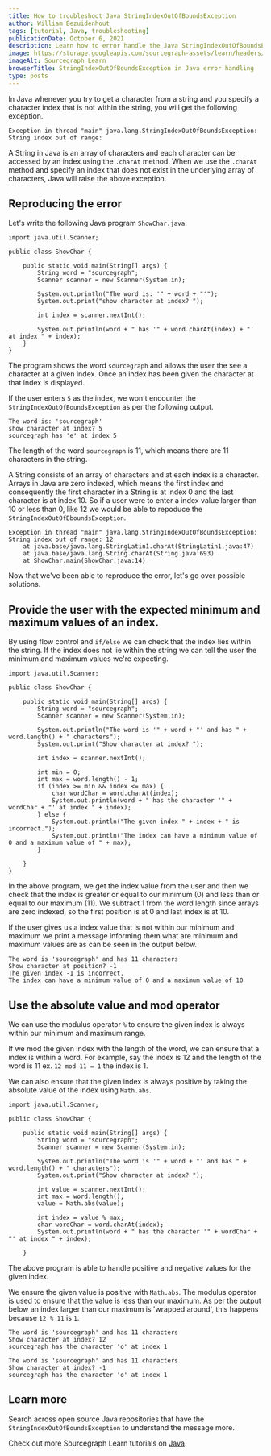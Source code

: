 ```yaml
---
title: How to troubleshoot Java StringIndexOutOfBoundsException
author: William Bezuidenhout
tags: [tutorial, Java, troubleshooting]
publicationDate: October 6, 2021
description: Learn how to error handle the Java StringIndexOutOfBoundsException
image: https://storage.googleapis.com/sourcegraph-assets/learn/headers/sourcegraph-learn-header.png
imageAlt: Sourcegraph Learn
browserTitle: StringIndexOutOfBoundsException in Java error handling
type: posts
---
```


In Java whenever you try to get a character from a string and you specify a character index that is not within the string, you will get the following exception.

```
Exception in thread "main" java.lang.StringIndexOutOfBoundsException: String index out of range:
```

A String in Java is an array of characters and each character can be accessed by an index using the `.charAt` method. When we use the `.charAt` method and specify an index that does not exist in the underlying array of characters, Java will raise the above exception.

## Reproducing the error
Let's write the following Java program `ShowChar.java`.

```
import java.util.Scanner;

public class ShowChar {

    public static void main(String[] args) {
        String word = "sourcegraph";
        Scanner scanner = new Scanner(System.in);

        System.out.println("The word is: '" + word + "'");
        System.out.print("show character at index? ");

        int index = scanner.nextInt();

        System.out.println(word + " has '" + word.charAt(index) + "' at index " + index);
    }
}
```

The program shows the word `sourcegraph` and allows the user the see a character at a given index. Once an index has been given the character at that index is displayed.

If the user enters `5` as the index, we won't encounter the `StringIndexOutOfBoundsException` as per the following output.

```
The word is: 'sourcegraph'
show character at index? 5
sourcegraph has 'e' at index 5
```

The length of the word `sourcegraph` is 11, which means there are 11 characters in the string.

A String consists of an array of characters and at each index is a character. Arrays in Java are zero indexed, which means the first index and consequently the first character in a String is at index 0 and the last character is at index 10. So if a user were to enter a index value larger than 10 or less than 0, like 12 we would be able to repoduce the `StringIndexOutOfBboundsException`.

```
Exception in thread "main" java.lang.StringIndexOutOfBoundsException: String index out of range: 12
	at java.base/java.lang.StringLatin1.charAt(StringLatin1.java:47)
	at java.base/java.lang.String.charAt(String.java:693)
	at ShowChar.main(ShowChar.java:14)
```

Now that we've been able to reproduce the error, let's go over possible solutions.

## Provide the user with the expected minimum and maximum values of an index.

By using flow control and `if/else` we can check that the index lies within the string. If the index does not lie within the string we can tell the user the minimum and maximum values we're expecting.

```
import java.util.Scanner;

public class ShowChar {

    public static void main(String[] args) {
        String word = "sourcegraph";
        Scanner scanner = new Scanner(System.in);

        System.out.println("The word is '" + word + "' and has " + word.length() + " characters");
        System.out.print("Show character at index? ");

        int index = scanner.nextInt();

        int min = 0;
        int max = word.length() - 1;
        if (index >= min && index <= max) {
            char wordChar = word.charAt(index);
            System.out.println(word + " has the character '" + wordChar + "' at index " + index);
        } else {
            System.out.println("The given index " + index + " is incorrect.");
            System.out.println("The index can have a minimum value of 0 and a maximum value of " + max);
        }

    }
}
```

In the above program, we get the index value from the user and then we check that the index is greater or equal to our minimum (0) and less than or equal to our maximum (11). We subtract 1 from the word length since arrays are zero indexed, so the first position is at 0 and last index is at 10.

If the user gives us a index value that is not within our minimum and maximum we print a message informing them what are minimum and maximum values are as can be seen in the output below.

```
The word is 'sourcegraph' and has 11 characters
Show character at position? -1
The given index -1 is incorrect.
The index can have a minimum value of 0 and a maximum value of 10

```

## Use the absolute value and mod operator

We can use the modulus operator `%` to ensure the given index is always within our minimum and maximum range.

If we mod the given index with the length of the word, we can ensure that a index is within a word. For example, say the index is 12 and the length of the word is 11 ex. `12 mod 11 = 1` the index is 1.

We can also ensure that the given index is always positive by taking the absolute value of the index using `Math.abs`.

```
import java.util.Scanner;

public class ShowChar {

    public static void main(String[] args) {
        String word = "sourcegraph";
        Scanner scanner = new Scanner(System.in);

        System.out.println("The word is '" + word + "' and has " + word.length() + " characters");
        System.out.print("Show character at index? ");

        int value = scanner.nextInt();
        int max = word.length();
        value = Math.abs(value);

        int index = value % max;
        char wordChar = word.charAt(index);
        System.out.println(word + " has the character '" + wordChar + "' at index " + index);

    }
```

The above program is able to handle positive and negative values for the given index.

We ensure the given value is positive with `Math.abs`. The modulus operator is used to ensure that the value is less than our maximum. As per the output below an index larger than our maximum is 'wrapped around', this happens because `12 % 11` is `1`.

```
The word is 'sourcegraph' and has 11 characters
Show character at index? 12
sourcegraph has the character 'o' at index 1

The word is 'sourcegraph' and has 11 characters
Show character at index? -1
sourcegraph has the character 'o' at index 1
```

## Learn more

Search across open source Java repositories that have the `StringIndexOutOfBoundsException` to understand the message more.

<SourcegraphSearch query="StringIndexOutOfBoundsException lang:java" patternType="literal"/>

Check out more Sourcegraph Learn tutorials on [Java](https://learn.sourcegraph.com/tags/java).
